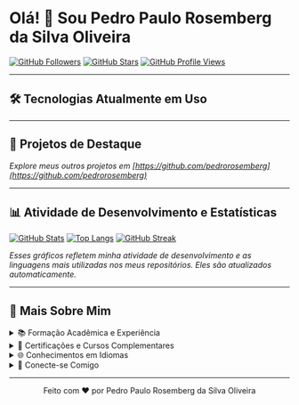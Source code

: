 # Olá! 👋 Sou Pedro Paulo Rosemberg da Silva Oliveira

[![GitHub Followers](https://img.shields.io/github/followers/pedrorosemberg?style=social&label=Seguidores)](https://github.com/pedrorosemberg)
[![GitHub Stars](https://img.shields.io/github/stars/pedrorosemberg?style=social&label=Estrelas)](https://github.com/pedrorosemberg)
[![GitHub Profile Views](https://komarev.com/ghpvc/?username=pedrorosemberg&color=blue)](https://github.com/pedrorosemberg)

---

## 🛠️ Tecnologias Atualmente em Uso

---

## 🌟 Projetos de Destaque

*Explore meus outros projetos em [https://github.com/pedrorosemberg](https://github.com/pedrorosemberg)*

---

## 📊 Atividade de Desenvolvimento e Estatísticas

[![GitHub Stats](https://github-readme-stats.vercel.app/api?username=pedrorosemberg&show_icons=true&theme=dark&include_all_commits=true&count_private=true&line_height=25&hide_border=true)](https://github.com/anuraghazra/github-readme-stats)
[![Top Langs](https://github-readme-stats.vercel.app/api/top-langs/?username=pedrorosemberg&layout=compact&theme=dark&hide_border=true)](https://github.com/anuraghazra/github-readme-stats)
[![GitHub Streak](https://github-readme-streak-stats.herokuapp.com/?user=pedrorosemberg&theme=dark&hide_border=true)](https://git.io/streak-stats)

*Esses gráficos refletem minha atividade de desenvolvimento e as linguagens mais utilizadas nos meus repositórios. Eles são atualizados automaticamente.*

---

## 💼 Mais Sobre Mim

<details>
<summary>📚 Formação Acadêmica e Experiência</summary>
<br>
Minha jornada acadêmica inclui graduação em Marketing (2022) [cite: 2] e pós-graduações em MBA Marketing, Criatividade e Inovação (2023) [cite: 20] e MBA em Gestão Comercial e Inteligência de Mercado (2023)[cite: 21], todas pelo Centro Universitário Leonardo da Vinci UNIASSELVI[cite: 2, 20, 21]. Atualmente, estou cursando Bacharelado em Ciência da Computação (Faculdade Única de Ipatinga) [cite: 23] e Técnico em Desenvolvimento de Sistemas (PROZ Educação)[cite: 25], além de especializações em Segurança da Informação[cite: 13], Gestão de Riscos e Cibersegurança[cite: 14], Computação Forense [cite: 15] e Gestão da Tecnologia da Informação [cite: 16] pelo CENES e FACULDADE FOCUS[cite: 13, 14, 15, 16].

Em minha experiência profissional, sou Sócio-fundador e Representante Legal na METADAX TECNOLOGIA E SERVIÇOS LTDA (desde 2025)[cite: 41], onde criamos sites e sistemas. Atuo como Estagiário no Programa Rota Futuro da FIEMG (desde 2025) [cite: 40] e fui Desenvolvedor de Produtos Digitais na ECONX SERVIÇOS DIGITAIS (2024-2025)[cite: 42]. Minha trajetória inclui também posições como Estagiário de Growth Hacking na In8 Servicos On-Line Ltda (2021-2022) [cite: 44] e Analista de Marketing e Comunicação no CEDIN (2020-2021)[cite: 45].
</details>

<details>
<summary>🏅 Certificações e Cursos Complementares</summary>
<br>
Possuo certificações e extensões que ampliam minhas competências:
<ul class="list-disc list-inside mt-2">
  <li>CS50's Cybersecurity (Google Inc. e Harvard University, 2025) [cite: 27]</li>
  <li>Cientista do Marketing Digital (V4 COMPANY, 2021-2022) [cite: 29]</li>
  <li>Dashboard com Google Data Studio (IBPAD, 2021) [cite: 30]</li>
  <li>Gestão de projetos ágeis e tradicionais (Descomplica, 2020-2021) [cite: 32, 33]</li>
  <li>Curso de Análise, Observação e Detecção de Comportamentos Suspeitos (Academia Nacional de Polícia da Polícia Federal, 2019-2020) [cite: 38]</li>
</ul>
</details>

<details>
<summary>🌐 Conhecimentos em Idiomas</summary>
<br>
<ul class="list-disc list-inside mt-2">
  <li>**Inglês:** Compreende Razoavelmente, Fala Razoavelmente, Lê Razoavelmente, Escreve Razoavelmente [cite: 60]</li>
  <li>**Francês:** Compreende Pouco, Fala Pouco, Lê Razoavelmente [cite: 59]</li>
  <li>**Espanhol:** Lê Pouco [cite: 60]</li>
  <li>**Italiano:** Compreende Pouco, Lê Pouco [cite: 60]</li>
</ul>
</details>

<details>
<summary>🔗 Conecte-se Comigo</summary>
<br>
<ul class="list-disc list-inside mt-2">
  <li>**Lattes iD:** [http://lattes.cnpq.br/2162940985603250](http://lattes.cnpq.br/2162940985603250) [cite: 1]</li>
  <li>**Email para contato:** <a href="mailto:pedro.rosemberg@fiemg.com.br" class="text-purple-400 hover:underline">pedro.rosemberg@fiemg.com.br</a> [cite: 11]</li>
  <li>**Homepage FIEMG:** <a href="https://www.fiemg.com.br/" target="_blank" rel="noopener noreferrer" class="text-purple-400 hover:underline">https://www.fiemg.com.br/</a> [cite: 12]</li>
  <li>**Orcid iD:** <a href="https://orcid.org/0000-0002-4947-8174" target="_blank" rel="noopener noreferrer" class="text-purple-400 hover:underline">https://orcid.org/0000-0002-4947-8174</a> [cite: 10]</li>
</ul>
</details>

---

<p align="center">
  Feito com ❤️ por Pedro Paulo Rosemberg da Silva Oliveira
</p>
